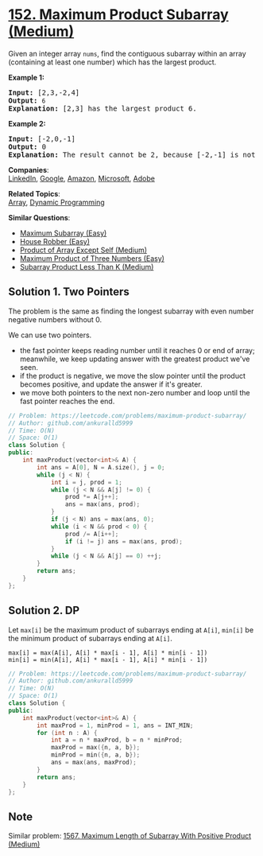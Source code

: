 # [152. Maximum Product Subarray (Medium)](https://leetcode.com/problems/maximum-product-subarray/)

<p>Given an integer array&nbsp;<code>nums</code>, find the contiguous subarray within an array (containing at least one number) which has the largest product.</p>

<p><strong>Example 1:</strong></p>

<pre><strong>Input:</strong> [2,3,-2,4]
<strong>Output:</strong> <code>6</code>
<strong>Explanation:</strong>&nbsp;[2,3] has the largest product 6.
</pre>

<p><strong>Example 2:</strong></p>

<pre><strong>Input:</strong> [-2,0,-1]
<strong>Output:</strong> 0
<strong>Explanation:</strong>&nbsp;The result cannot be 2, because [-2,-1] is not a subarray.</pre>


**Companies**:  
[LinkedIn](https://leetcode.com/company/linkedin), [Google](https://leetcode.com/company/google), [Amazon](https://leetcode.com/company/amazon), [Microsoft](https://leetcode.com/company/microsoft), [Adobe](https://leetcode.com/company/adobe)

**Related Topics**:  
[Array](https://leetcode.com/tag/array/), [Dynamic Programming](https://leetcode.com/tag/dynamic-programming/)

**Similar Questions**:
* [Maximum Subarray (Easy)](https://leetcode.com/problems/maximum-subarray/)
* [House Robber (Easy)](https://leetcode.com/problems/house-robber/)
* [Product of Array Except Self (Medium)](https://leetcode.com/problems/product-of-array-except-self/)
* [Maximum Product of Three Numbers (Easy)](https://leetcode.com/problems/maximum-product-of-three-numbers/)
* [Subarray Product Less Than K (Medium)](https://leetcode.com/problems/subarray-product-less-than-k/)

## Solution 1. Two Pointers

The problem is the same as finding the longest subarray with even number negative numbers without 0.

We can use two pointers.
* the fast pointer keeps reading number until it reaches 0 or end of array; meanwhile, we keep updating answer with the greatest product we've seen.
* if the product is negative, we move the slow pointer until the product becomes positive, and update the answer if it's greater.
* we move both pointers to the next non-zero number and loop until the fast pointer reaches the end.

```cpp
// Problem: https://leetcode.com/problems/maximum-product-subarray/
// Author: github.com/ankuralld5999
// Time: O(N)
// Space: O(1)
class Solution {
public:
    int maxProduct(vector<int>& A) {
        int ans = A[0], N = A.size(), j = 0;
        while (j < N) {
            int i = j, prod = 1;
            while (j < N && A[j] != 0) {
                prod *= A[j++];
                ans = max(ans, prod);
            }
            if (j < N) ans = max(ans, 0);
            while (i < N && prod < 0) {
                prod /= A[i++];
                if (i != j) ans = max(ans, prod);
            }
            while (j < N && A[j] == 0) ++j;
        }
        return ans;
    }
};
```

## Solution 2. DP

Let `max[i]` be the maximum product of subarrays ending at `A[i]`, `min[i]` be the minimum product of subarrays ending at `A[i]`.

```
max[i] = max(A[i], A[i] * max[i - 1], A[i] * min[i - 1])
min[i] = min(A[i], A[i] * max[i - 1], A[i] * min[i - 1])
```

```cpp
// Problem: https://leetcode.com/problems/maximum-product-subarray/
// Author: github.com/ankuralld5999
// Time: O(N)
// Space: O(1)
class Solution {
public:
    int maxProduct(vector<int>& A) {
        int maxProd = 1, minProd = 1, ans = INT_MIN;
        for (int n : A) {
            int a = n * maxProd, b = n * minProd;
            maxProd = max({n, a, b});
            minProd = min({n, a, b});
            ans = max(ans, maxProd);
        }
        return ans;
    }
};
```

## Note

Similar problem: [1567. Maximum Length of Subarray With Positive Product (Medium)](https://leetcode.com/problems/maximum-length-of-subarray-with-positive-product/)
